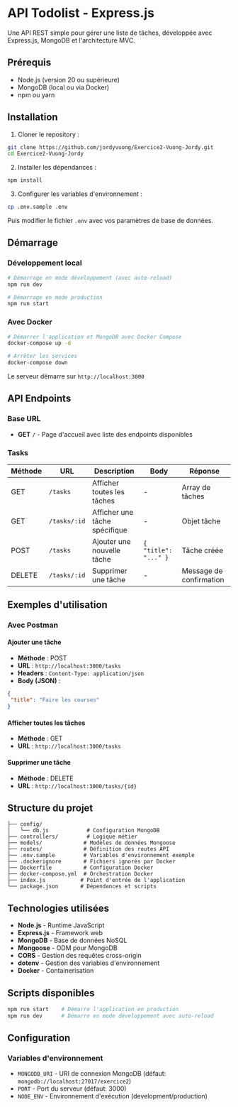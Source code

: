 # API Todolist - Express.js

Une API REST simple pour gérer une liste de tâches, développée avec Express.js, MongoDB et l'architecture MVC.

## Prérequis

- Node.js (version 20 ou supérieure)
- MongoDB (local ou via Docker)
- npm ou yarn

## Installation

1. Cloner le repository :
```bash
git clone https://github.com/jordyvuong/Exercice2-Vuong-Jordy.git
cd Exercice2-Vuong-Jordy
```

2. Installer les dépendances :
```bash
npm install
```

3. Configurer les variables d'environnement :
```bash
cp .env.sample .env
```
Puis modifier le fichier `.env` avec vos paramètres de base de données.

## Démarrage

### Développement local

```bash
# Démarrage en mode développement (avec auto-reload)
npm run dev

# Démarrage en mode production
npm run start
```

### Avec Docker

```bash
# Démarrer l'application et MongoDB avec Docker Compose
docker-compose up -d

# Arrêter les services
docker-compose down
```

Le serveur démarre sur `http://localhost:3000`

## API Endpoints

### Base URL
- **GET** `/` - Page d'accueil avec liste des endpoints disponibles

### Tasks

| Méthode | URL | Description | Body | Réponse |
|---------|-----|-------------|------|----------|
| GET | `/tasks` | Afficher toutes les tâches | - | Array de tâches |
| GET | `/tasks/:id` | Afficher une tâche spécifique | - | Objet tâche |
| POST | `/tasks` | Ajouter une nouvelle tâche | `{ "title": "..." }` | Tâche créée |
| DELETE | `/tasks/:id` | Supprimer une tâche | - | Message de confirmation |

## Exemples d'utilisation

### Avec Postman

#### Ajouter une tâche
- **Méthode** : POST
- **URL** : `http://localhost:3000/tasks`
- **Headers** : `Content-Type: application/json`
- **Body (JSON)** :
```json
{
 "title": "Faire les courses"
}
```

#### Afficher toutes les tâches
- **Méthode** : GET
- **URL** : `http://localhost:3000/tasks`

#### Supprimer une tâche
- **Méthode** : DELETE
- **URL** : `http://localhost:3000/tasks/{id}`

## Structure du projet

```
├── config/
│   └── db.js            # Configuration MongoDB
├── controllers/         # Logique métier
├── models/             # Modèles de données Mongoose
├── routes/             # Définition des routes API
├── .env.sample         # Variables d'environnement exemple
├── .dockerignore       # Fichiers ignorés par Docker
├── Dockerfile          # Configuration Docker
├── docker-compose.yml  # Orchestration Docker
├── index.js           # Point d'entrée de l'application
└── package.json       # Dépendances et scripts
```

## Technologies utilisées

- **Node.js** - Runtime JavaScript
- **Express.js** - Framework web
- **MongoDB** - Base de données NoSQL
- **Mongoose** - ODM pour MongoDB
- **CORS** - Gestion des requêtes cross-origin
- **dotenv** - Gestion des variables d'environnement
- **Docker** - Containerisation

## Scripts disponibles

```bash
npm run start    # Démarre l'application en production
npm run dev      # Démarre en mode développement avec auto-reload
```

## Configuration

### Variables d'environnement

- `MONGODB_URI` - URI de connexion MongoDB (défaut: `mongodb://localhost:27017/exercice2`)
- `PORT` - Port du serveur (défaut: 3000)
- `NODE_ENV` - Environnement d'exécution (development/production)
